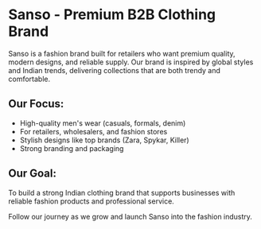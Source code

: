 # Sanso - Premium B2B Clothing Brand

Sanso is a fashion brand built for retailers who want premium quality, modern designs, and reliable supply. Our brand is inspired by global styles and Indian trends, delivering collections that are both trendy and comfortable.

## Our Focus:
- High-quality men's wear (casuals, formals, denim)
- For retailers, wholesalers, and fashion stores
- Stylish designs like top brands (Zara, Spykar, Killer)
- Strong branding and packaging

## Our Goal:
To build a strong Indian clothing brand that supports businesses with reliable fashion products and professional service.

Follow our journey as we grow and launch Sanso into the fashion industry.
